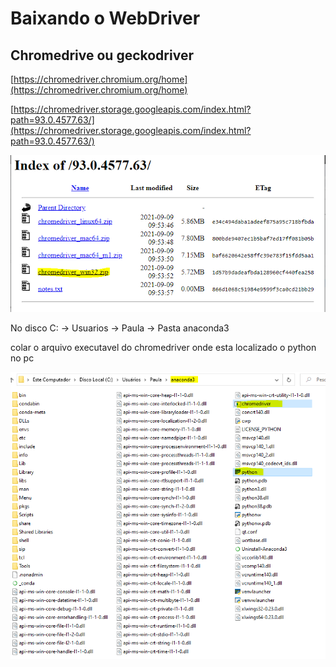 # Baixando o WebDriver

## Chromedrive ou geckodriver

[https://chromedriver.chromium.org/home](https://chromedriver.chromium.org/home)

[https://chromedriver.storage.googleapis.com/index.html?path=93.0.4577.63/](https://chromedriver.storage.googleapis.com/index.html?path=93.0.4577.63/) 

![Untitled](WebDriver/Untitled.png)

No disco C: → Usuarios → Paula → Pasta anaconda3 

colar o arquivo executavel do chromedriver onde esta localizado o python no pc

![Untitled](WebDriver/Untitled%201.png)
